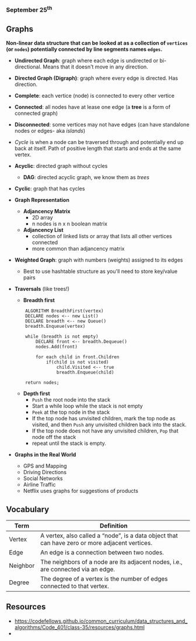 ### September 25<sup>th</sup>
## Graphs

**Non-linear data structure that can be looked at as a collection of `vertices` (or `nodes`) potentially connected by line segments names `edges`.**


- **Undirected Graph**: graph where each edge is undirected or bi-directional. Means that it doesn't move in any direction.
- **Directed Graph (Digraph)**: graph where every edge is directed. Has direction.

- **Complete**: each vertice (node) is connected to every other vertice
- **Connected**: all nodes have at lease one edge (a **tree** is a form of connected graph)
- **Disconnected**: some vertices may not have edges (can have standalone nodes or edges- aka *islands*)

- *Cycle* is when a node can be traversed through and potentially end up back at itself. Path of positive length that starts and ends at the same vertex.
- **Acyclic**: directed graph without cycles
  - **DAG**: directed acyclic graph, we know them as *trees*
- **Cyclic**: graph that has cycles

- **Graph Representation**
  - **Adjancency Matrix**
    - 2D array
    - n nodes is n x n boolean matrix
  - **Adjancency List**
    - collection of linked lists or array that lists all other vertices connected
    - more common than adjancency matrix

- **Weighted Graph**: graph with numbers (weights) assigned to its edges
  - Best to use hashtable structure as you'll need to store key/value pairs

- **Traversals** (like trees!)
  - **Breadth first**
  ```
      ALGORITHM BreadthFirst(vertex)
      DECLARE nodes <-- new List()
      DECLARE breadth <-- new Queue()
      breadth.Enqueue(vertex)

      while (breadth is not empty)
          DECLARE front <-- breadth.Dequeue()
          nodes.Add(front)

          for each child in front.Children
              if(child is not visited)
                  child.Visited <-- true
                  breadth.Enqueue(child)   

      return nodes;
  ```
  - **Depth first**
    - `Push` the root node into the stack
    - Start a while loop while the stack is not empty
    - `Peek` at the top node in the stack
    - If the top node has unvisited children, mark the top node as visited, and then `Push` any unvisited children back into the stack.
    - If the top node does not have any unvisited children, `Pop` that node off the stack
    - repeat until the stack is empty.
  
- **Graphs in the Real World**
  - GPS and Mapping
  - Driving Directions
  - Social Networks
  - Airline Traffic
  - Netflix uses graphs for suggestions of products


## Vocabulary

|    **Term**    | **Definition**  |
| -------------- | ----------- |
| Vertex |  A vertex, also called a “node”, is a data object that can have zero or more adjacent vertices.|
| Edge | An edge is a connection between two nodes. |
| Neighbor | The neighbors of a node are its adjacent nodes, i.e., are connected via an edge.|
| Degree | The degree of a vertex is the number of edges connected to that vertex. |


## Resources
- https://codefellows.github.io/common_curriculum/data_structures_and_algorithms/Code_401/class-35/resources/graphs.html
- 